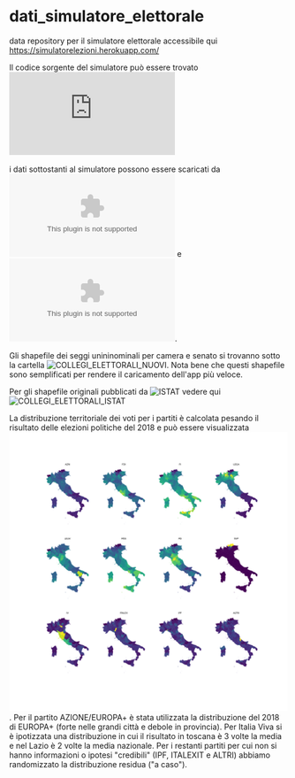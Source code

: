 # dati_simulatore_elettorale
data repository per il simulatore elettorale accessibile qui https://simulatorelezioni.herokuapp.com/

Il codice sorgente del simulatore può essere trovato ![qui](https://github.com/gabrielepinto/dati_simulatore_elettorale/blob/main/app.py)

i dati sottostanti al simulatore possono essere scaricati da  ![camera](https://github.com/gabrielepinto/dati_simulatore_elettorale/blob/main/camera_bilanciato.csv) e ![senato](https://github.com/gabrielepinto/dati_simulatore_elettorale/blob/main/camera_bilanciato.csv).

Gli shapefile dei seggi unininominali per camera e senato si trovanno sotto la cartella ![COLLEGI_ELETTORALI_NUOVI](https://github.com/gabrielepinto/dati_simulatore_elettorale/tree/main/COLLEGI_ELETTORALI_NUOVI). Nota bene che questi shapefile sono semplificati per rendere il caricamento dell'app più veloce.

Per gli shapefile originali pubblicati da ![ISTAT](https://www.istat.it/it/archivio/273443) vedere qui ![COLLEGI_ELETTORALI_ISTAT](https://github.com/gabrielepinto/dati_simulatore_elettorale/tree/main/COLLEGI_ELETTORALI_NUOVI_ISTAT)

La distribuzione territoriale dei voti per i partiti è calcolata pesando il risultato delle elezioni politiche del 2018 e può essere visualizzata ![qui](https://raw.githubusercontent.com/gabrielepinto/dati_simulatore_elettorale/main/distribuzione_territoriale.PNG).
Per il partito AZIONE/EUROPA+ è stata utilizzata la distribuzione del 2018 di EUROPA+ (forte nelle grandi città e debole in provincia). Per Italia Viva si è ipotizzata una distribuzione in cui il risultato in toscana è 3 volte la media e nel Lazio è 2 volte la media nazionale. Per i restanti partiti per cui non si hanno informazioni o ipotesi "credibili" (IPF, ITALEXIT e ALTRI) abbiamo randomizzato la distribuzione residua ("a caso").